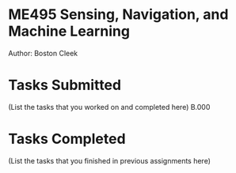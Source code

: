 # ME495 Sensing, Navigation, and Machine Learning
Author: Boston Cleek
# Tasks Submitted
(List the tasks that you worked on and completed here)
B.000

# Tasks Completed
(List the tasks that you finished in previous assignments here)
